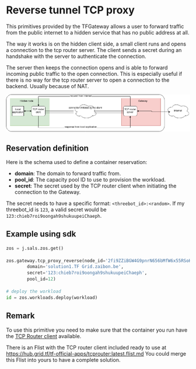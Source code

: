 # Reverse tunnel TCP proxy

This primitives provided by the TFGateway allows a user to forward traffic from the public internet to a hidden service that has no public address at all.

The way it works is on the hidden client side, a small client runs and opens a connection to the tcp router server. The client sends a secret during an handshake with the server to authenticate the connection.

The server then keeps the connection opens and is able to forward incoming public traffic to the open connection. This is especially useful if there is no way for the tcp router server to open a connection to the backend. Usually because of NAT.

![reverse_tunnel](./img/reverse_tunnel.png)

## Reservation definition

Here is the schema used to define a container reservation:

- **domain**: The domain to forward traffic from.
- **pool_id**: The capacity pool ID to use to provision the workload.
- **secret**: The secret used by the TCP router client when initiating the connection to the Gateway. 

The secret needs to have a specific format: `<threebot_id>:<random>`. 
If my threebot_id is `123`, a valid secret would be `123:chieb7roi9oongah9shukuupeiChaeph`.

## Example using sdk

``` python
zos = j.sals.zos.get()

zos.gateway.tcp_proxy_reverse(node_id='2fi9ZZiBGW4G9pnrN656bMfW6x55RSoHDeMrd9pgSA8T',
        domain='solution1.TF Grid.zaibon.be',
        secret='123:chieb7roi9oongah9shukuupeiChaeph',
        pool_id=12)

# deploy the workload
id = zos.workloads.deploy(workload)
```

## Remark

To use this primitive you need to make sure that the container you run have the [TCP Router client](https://github.com/Threefoldtech/tcprouter/tree/master/cmds/client) available.

There is an Flist with the TCP router client included ready to use at https://hub.grid.tf/tf-official-apps/tcprouter:latest.flist.md
You could merge this Flist into yours to have a complete solution.
